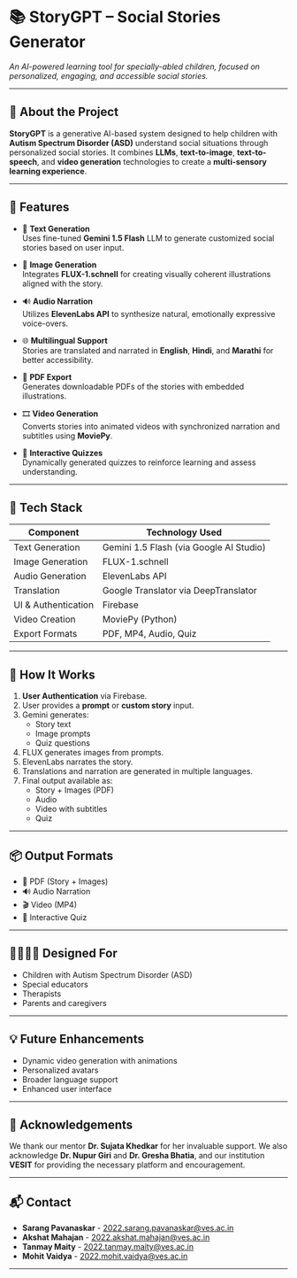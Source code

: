 # 📚 StoryGPT – Social Stories Generator

 *An AI-powered learning tool for specially-abled children, focused on personalized, engaging, and accessible social stories.*

---

## 🧠 About the Project

**StoryGPT** is a generative AI-based system designed to help children with **Autism Spectrum Disorder (ASD)** understand social situations through personalized social stories. It combines **LLMs**, **text-to-image**, **text-to-speech**, and **video generation** technologies to create a **multi-sensory learning experience**.

---

## 🚀 Features

- 📝 **Text Generation**  
  Uses fine-tuned **Gemini 1.5 Flash** LLM to generate customized social stories based on user input.

- 🎨 **Image Generation**  
  Integrates **FLUX-1.schnell** for creating visually coherent illustrations aligned with the story.

- 🔊 **Audio Narration**  
  Utilizes **ElevenLabs API** to synthesize natural, emotionally expressive voice-overs.

- 🌐 **Multilingual Support**  
  Stories are translated and narrated in **English**, **Hindi**, and **Marathi** for better accessibility.

- 📄 **PDF Export**  
  Generates downloadable PDFs of the stories with embedded illustrations.

- 🎞️ **Video Generation**  
  Converts stories into animated videos with synchronized narration and subtitles using **MoviePy**.

- 🧩 **Interactive Quizzes**  
  Dynamically generated quizzes to reinforce learning and assess understanding.

---

## 🧰 Tech Stack

| Component            | Technology Used                     |
|---------------------|--------------------------------------|
| Text Generation     | Gemini 1.5 Flash (via Google AI Studio) |
| Image Generation    | FLUX-1.schnell                      |
| Audio Generation    | ElevenLabs API                      |
| Translation         | Google Translator via DeepTranslator |
| UI & Authentication | Firebase                             |
| Video Creation      | MoviePy (Python)                    |
| Export Formats      | PDF, MP4, Audio, Quiz                |

---

## 🧪 How It Works

1. **User Authentication** via Firebase.
2. User provides a **prompt** or **custom story** input.
3. Gemini generates:
   - Story text
   - Image prompts
   - Quiz questions
4. FLUX generates images from prompts.
5. ElevenLabs narrates the story.
6. Translations and narration are generated in multiple languages.
7. Final output available as:
   - Story + Images (PDF)
   - Audio
   - Video with subtitles
   - Quiz

---

## 📦 Output Formats

- 📕 PDF (Story + Images)
- 🔊 Audio Narration
- 🎬 Video (MP4)
- 🧠 Interactive Quiz

---

## 👨‍👩‍👧‍👦 Designed For

- Children with Autism Spectrum Disorder (ASD)
- Special educators
- Therapists
- Parents and caregivers

---

## 💡 Future Enhancements

- Dynamic video generation with animations
- Personalized avatars
- Broader language support
- Enhanced user interface

---

## 🤝 Acknowledgements

We thank our mentor **Dr. Sujata Khedkar** for her invaluable support. We also acknowledge **Dr. Nupur Giri** and **Dr. Gresha Bhatia**, and our institution **VESIT** for providing the necessary platform and encouragement.

---

## 📬 Contact

- **Sarang Pavanaskar** - [2022.sarang.pavanaskar@ves.ac.in](mailto:2022.sarang.pavanaskar@ves.ac.in)  
- **Akshat Mahajan** - [2022.akshat.mahajan@ves.ac.in](mailto:2022.akshat.mahajan@ves.ac.in)  
- **Tanmay Maity** - [2022.tanmay.maity@ves.ac.in](mailto:2022.tanmay.maity@ves.ac.in)  
- **Mohit Vaidya** - [2022.mohit.vaidya@ves.ac.in](mailto:2022.mohit.vaidya@ves.ac.in)

---

